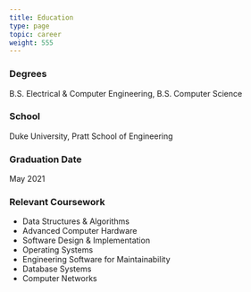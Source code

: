 ```yaml
---
title: Education
type: page
topic: career
weight: 555
---
```


### Degrees
B.S. Electrical & Computer Engineering, B.S. Computer Science
### School
Duke University, Pratt School of Engineering 
### Graduation Date
May 2021
### Relevant Coursework
- Data Structures & Algorithms
- Advanced Computer Hardware
- Software Design & Implementation
- Operating Systems
- Engineering Software for Maintainability
- Database Systems
- Computer Networks
